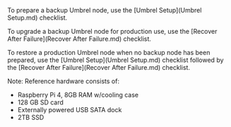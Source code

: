 To prepare a backup Umbrel node, use the [Umbrel Setup](Umbrel Setup.md) checklist.

To upgrade a backup Umbrel node for production use, use the [Recover After Failure](Recover After Failure.md) checklist.

To restore a production Umbrel node when no backup node has been prepared, use the [Umbrel Setup](Umbrel Setup.md) checklist followed by the [Recover After Failure](Recover After Failure.md) checklist.

Note: Reference hardware consists of:
- Raspberry Pi 4, 8GB RAM w/cooling case
- 128 GB SD card
- Externally powered USB SATA dock
- 2TB SSD
